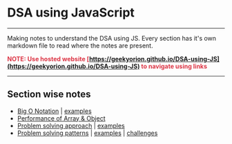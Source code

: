 # DSA using JavaScript
---

Making notes to understand the DSA using JS.
Every section has it's own markdown file to read where the notes are present.

<strong style="color: #dc3545">NOTE: Use hosted website [https://geekyorion.github.io/DSA-using-JS](https://geekyorion.github.io/DSA-using-JS) to navigate using links</strong>

---

## Section wise notes

- [Big O Notation](./01%20-%20Big%20O%20Notation/big-O-notation.html) | [examples](./01%20-%20Big%20O%20Notation/examples/examples.html)
- [Performance of Array & Object](./02%20-%20Performance%20of%20Array%20and%20Object/performance.html)
- [Problem solving approach](./03%20-%20Problem%20Solving%20Approach/01-info.html) | [examples](./03%20-%20Problem%20Solving%20Approach/examples/examples.html)
- [Problem solving patterns](./04%20-%20Problem%20Solving%20Patterns/patterns.html) | [examples](./04%20-%20Problem%20Solving%20Patterns/examples/examples.html) | [challenges](./04%20-%20Problem%20Solving%20Patterns/challenges/challenges.html)
